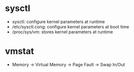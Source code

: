 # sysctl
- sysctl: configure kernel parameters at runtime
- /etc/sysctl.cong: configure kernel parameters at boot time
- /proc/sys/vm: stores kernel parameters at runtime

# vmstat
- Memory -> Virtual Memory -> Page Fault -> Swap In/Out
